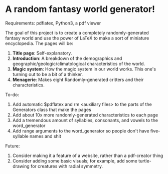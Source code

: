 # A random fantasy world generator!

Requirements: pdflatex, Python3, a pdf viewer

The goal of this project is to create a completely randomly-generated fantasy world and use the power of LaTeX to make a sort of miniature encyclopedia. The pages will be:

1. **Title page**: Self-explanatory.
2. **Introduction**: A breakdown of the demographics and geographic/geologic/climatological characteristics of the world.
3. **Magic system**: How the magic system in our world works. This one's turning out to be a bit of a thinker.
4. **Menagerie**: Makes eight Randomly-generated critters and their characteristics.

To-do:
1. Add automatic $pdflatex and rm \<auxiliary files> to the parts of the Generators class that make the pages
2. Add about 10x more randomly-generated characteristics to each page
3. Add a tremendous amount of syllables, consonants, and vowels to the word_generator
4. Add range arguments to the word_generator so people don't have five-syllable names and shit

Future:
1. Consider making it a feature of a website, rather than a pdf-creator thing
2. Consider adding some basic visuals; for example, add some turtle-drawing for creatures with radial symmetry.
